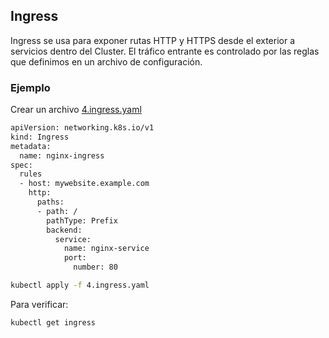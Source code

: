 ## Ingress

Ingress se usa para exponer rutas HTTP y HTTPS desde el exterior a servicios dentro del Cluster. El tráfico entrante es controlado por las reglas que definimos en un archivo de configuración.

### Ejemplo

Crear un archivo [4.ingress.yaml](4.ingress.yaml)

```bash
apiVersion: networking.k8s.io/v1
kind: Ingress
metadata:
  name: nginx-ingress
spec:
  rules
  - host: mywebsite.example.com
    http:
      paths:
      - path: /
        pathType: Prefix
        backend:
          service:
            name: nginx-service
            port:
              number: 80
```

```bash
kubectl apply -f 4.ingress.yaml
```

Para verificar:

```bash
kubectl get ingress
```